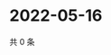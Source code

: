# 2022-05-16

共 0 条

<!-- BEGIN WEIBO -->
<!-- 最后更新时间 Mon May 16 2022 16:07:38 GMT+0800 (China Standard Time) -->

<!-- END WEIBO -->
